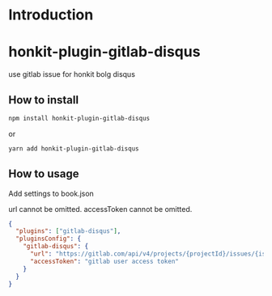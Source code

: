 # Introduction

# honkit-plugin-gitlab-disqus

use gitlab issue for honkit bolg disqus

## How to install

```sh
npm install honkit-plugin-gitlab-disqus
```

or

```sh
yarn add honkit-plugin-gitlab-disqus
```

## How to usage

Add settings to book.json

url cannot be omitted.
accessToken cannot be omitted.

```json
{
  "plugins": ["gitlab-disqus"],
  "pluginsConfig": {
    "gitlab-disqus": {
      "url": "https://gitlab.com/api/v4/projects/{projectId}/issues/{issueId}/notes",
      "accessToken": "gitlab user access token"
    }
  }
}
```

